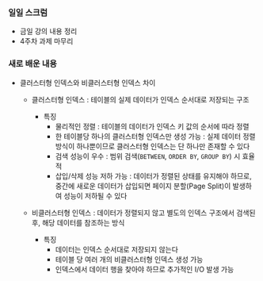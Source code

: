 ### 일일 스크럼
- 금일 강의 내용 정리
- 4주차 과제 마무리

### 새로 배운 내용
- 클러스터형 인덱스와 비클러스터형 인덱스 차이
  - 클러스터형 인덱스 : 테이블의 실제 데이터가 인덱스 순서대로 저장되는 구조
    - 특징
        - 물리적인 정렬 : 테이블의 데이터가 인덱스 키 값의 순서에 따라 정렬
        - 한 테이블당 하나의 클러스터형 인덱스만 생성 가능 : 실제 데이터 정렬 방식이 하나뿐이므로 클러스터형 인덱스는 단 하나만 존재할 수 있다
        - 검색 성능이 우수 : 범위 검색(`BETWEEN`, `ORDER BY`, `GROUP BY`) 시 효율적
        - 삽입/삭제 성능 저하 가능 : 데이터가 정렬된 상태를 유지해야 하므로, 중간에 새로운 데이터가 삽입되면 페이지 분할(Page Split)이 발생하여 성능이 저하될 수 있다
     
  - 비클러스터형 인덱스 : 데이터가 정렬되지 않고 별도의 인덱스 구조에서 검색된 후, 해당 데이터를 참조하는 방식
    - 특징
        - 데이터는 인덱스 순서대로 저장되지 않는다
        - 테이블 당 여러 개의 비클러스터형 인덱스 생성 가능
        - 인덱스에서 데이터 행을 찾아야 하므로 추가적인 I/O 발생 가능
